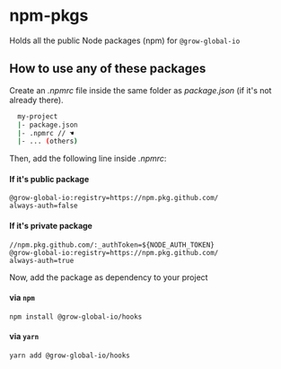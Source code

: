 # npm-pkgs
Holds all the public Node packages (npm) for `@grow-global-io`

## How to use any of these packages

Create an _.npmrc_ file inside the same folder as _package.json_ (if it's not already there).
```bash
  my-project
  |- package.json
  |- .npmrc // ☚ 
  |- ... (others)
```
Then, add the following line inside _.npmrc_:
#### If it's public package
```
@grow-global-io:registry=https://npm.pkg.github.com/
always-auth=false
```
#### If it's private package
```
//npm.pkg.github.com/:_authToken=${NODE_AUTH_TOKEN}
@grow-global-io:registry=https://npm.pkg.github.com/
always-auth=true
```

Now, add the package as dependency to your project

#### via `npm`

`npm install @grow-global-io/hooks`

#### via `yarn`

`yarn add @grow-global-io/hooks`
